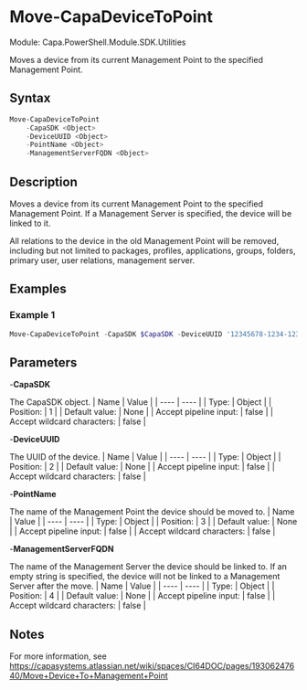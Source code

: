 # Move-CapaDeviceToPoint
Module: Capa.PowerShell.Module.SDK.Utilities

Moves a device from its current Management Point to the specified Management Point.

## Syntax

```powershell
Move-CapaDeviceToPoint
	-CapaSDK <Object>
	-DeviceUUID <Object>
	-PointName <Object>
	-ManagementServerFQDN <Object>
```

## Description

Moves a device from its current Management Point to the specified Management Point. If a Management Server is specified, the device will be linked to it.

All relations to the device in the old Management Point will be removed, including but not limited to packages, profiles, applications, groups, folders, primary user, user relations, management server.

## Examples

### Example 1
```powershell
Move-CapaDeviceToPoint -CapaSDK $CapaSDK -DeviceUUID '12345678-1234-1234-1234-123456789012' -PointName 'TestManagementPoint' -ManagementServerFQDN 'TestManagementServer'
```
    

## Parameters

-**CapaSDK**

The CapaSDK object.
| Name | Value |
| ---- | ---- |
| Type: | Object |
| Position: | 1 | 
| Default value: | None | 
| Accept pipeline input: | false | 
| Accept wildcard characters: | false | 

-**DeviceUUID**

The UUID of the device.
| Name | Value |
| ---- | ---- |
| Type: | Object |
| Position: | 2 | 
| Default value: | None | 
| Accept pipeline input: | false | 
| Accept wildcard characters: | false | 

-**PointName**

The name of the Management Point the device should be moved to.
| Name | Value |
| ---- | ---- |
| Type: | Object |
| Position: | 3 | 
| Default value: | None | 
| Accept pipeline input: | false | 
| Accept wildcard characters: | false | 

-**ManagementServerFQDN**

The name of the Management Server the device should be linked to. If an empty string is specified, the device will not be linked to a Management Server after the move.
| Name | Value |
| ---- | ---- |
| Type: | Object |
| Position: | 4 | 
| Default value: | None | 
| Accept pipeline input: | false | 
| Accept wildcard characters: | false | 


## Notes

For more information, see https://capasystems.atlassian.net/wiki/spaces/CI64DOC/pages/19306247640/Move+Device+To+Management+Point
